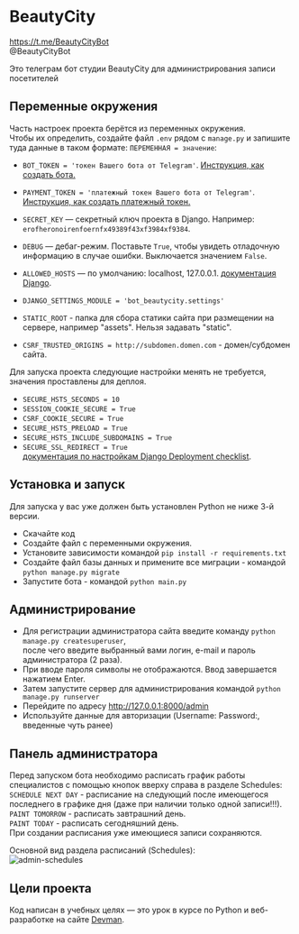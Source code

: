 # BeautyCity
https://t.me/BeautyCityBot  
@BeautyCityBot  

Это телеграм бот студии BeautyCity для администрирования записи посетителей


## Переменные окружения

Часть настроек проекта берётся из переменных окружения.  
Чтобы их определить, создайте файл `.env` рядом с `manage.py` и запишите туда данные в таком формате: `ПЕРЕМЕННАЯ = значение`:  
- `BOT_TOKEN = 'токен Вашего бота от Telegram'`. [Инструкция, как создать бота.](https://core.telegram.org/bots/features#botfather)  
- `PAYMENT_TOKEN = 'платежный токен Вашего бота от Telegram'`. [Инструкция, как создать платежный токен.](https://habr.com/ru/companies/selectel/articles/729856/)  

- `SECRET_KEY` — секретный ключ проекта в Django. Например: `erofheronoirenfoernfx49389f43xf3984xf9384`.  
- `DEBUG` — дебаг-режим. Поставьте `True`, чтобы увидеть отладочную информацию в случае ошибки. Выключается значением `False`.  
- `ALLOWED_HOSTS` — по умолчанию: localhost, 127.0.0.1. [документация Django](https://docs.djangoproject.com/en/3.1/ref/settings/#allowed-hosts).  
- `DJANGO_SETTINGS_MODULE = 'bot_beautycity.settings'` 
- `STATIC_ROOT` - папка для сбора статики сайта при размещении на сервере, например "assets". Нельзя задавать "static".  
- `CSRF_TRUSTED_ORIGINS = http://subdomen.domen.com` - домен/субдомен сайта.  

Для запуска проекта следующие настройки менять не требуется, значения проставлены для деплоя.  
- `SECURE_HSTS_SECONDS = 10`  
- `SESSION_COOKIE_SECURE = True`  
- `CSRF_COOKIE_SECURE = True`  
- `SECURE_HSTS_PRELOAD = True`  
- `SECURE_HSTS_INCLUDE_SUBDOMAINS = True`  
- `SECURE_SSL_REDIRECT = True`  
[документация по настройкам Django Deployment checklist](https://docs.djangoproject.com/en/3.0/howto/deployment/checklist/).  


## Установка и запуск
Для запуска у вас уже должен быть установлен Python не ниже 3-й версии.  

- Скачайте код
- Создайте файл с переменными окружения.
- Установите зависимости командой `pip install -r requirements.txt`
- Создайте файл базы данных и примените все миграции - командой `python manage.py migrate`
- Запустите бота - командой `python main.py`

## Администрирование

- Для регистрации администратора сайта введите команду `python manage.py createsuperuser`,  
    после чего введите выбранный вами логин, e-mail и пароль администратора (2 раза).  
- При вводе пароля символы не отображаются. Ввод завершается нажатием Enter.  
- Затем запустите сервер для администрирования командой `python manage.py runserver`
- Перейдите по адресу http://127.0.0.1:8000/admin
- Используйте данные для авторизации (Username: Password:, введенные чуть ранее)


## Панель администратора
Перед запуском бота необходимо расписать график работы специалистов с помощью кнопок  вверху справа в разделе Schedules:  
`SCHEDULE NEXT DAY` - расписание на следующий после имеющегося последнего в графике дня (даже при наличии только одной записи!!!).  
`PAINT TOMORROW` - расписать завтрашний день.  
`PAINT TODAY` - расписать сегодняшний день.  
При создании расписания уже имеющиеся записи сохраняются.    

Основной вид раздела расписаний (Schedules):  
![admin-schedules](https://github.com/mulchus/bot_beautycity/assets/111083714/a5e6ca55-ccbf-4e47-9e6f-039e90c7017b)


## Цели проекта

Код написан в учебных целях — это урок в курсе по Python и веб-разработке на сайте [Devman](https://dvmn.org).
 
